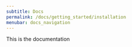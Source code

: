 ```yaml
---
subtitle: Docs
permalink: /docs/getting_started/installation
menubar: docs_navigation
---
```


This is the documentation